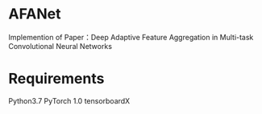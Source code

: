 # AFANet
Implemention of Paper：Deep Adaptive Feature Aggregation in Multi-task Convolutional Neural Networks
# Requirements
Python3.7
PyTorch 1.0
tensorboardX

